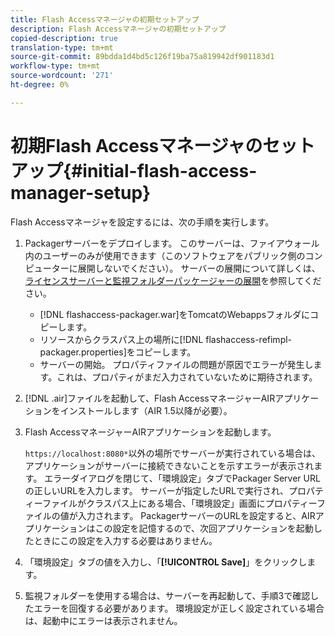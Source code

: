 ```yaml
---
title: Flash Accessマネージャの初期セットアップ
description: Flash Accessマネージャの初期セットアップ
copied-description: true
translation-type: tm+mt
source-git-commit: 89bdda1d4bd5c126f19ba75a819942df901183d1
workflow-type: tm+mt
source-wordcount: '271'
ht-degree: 0%

---
```



# 初期Flash Accessマネージャのセットアップ{#initial-flash-access-manager-setup}

Flash Accessマネージャを設定するには、次の手順を実行します。

1. Packagerサーバーをデプロイします。 このサーバーは、ファイアウォール内のユーザーのみが使用できます（このソフトウェアをパブリック側のコンピューターに展開しないでください）。 サーバーの展開について詳しくは、[ライセンスサーバーと監視フォルダーパッケージャーの展開](../../aaxs-reference-implementations/deploying-license-server-and-wfp/deploying-license-server-wfp-overview.md)を参照してください。

   * [!DNL flashaccess-packager.war]をTomcatのWebappsフォルダにコピーします。
   * リソースからクラスパス上の場所に[!DNL flashaccess-refimpl-packager.properties]をコピーします。
   * サーバーの開始。 プロパティファイルの問題が原因でエラーが発生します。これは、プロパティがまだ入力されていないために期待されます。

1. [!DNL .air]ファイルを起動して、Flash AccessマネージャーAIRアプリケーションをインストールします（AIR 1.5以降が必要）。
1. Flash AccessマネージャーAIRアプリケーションを起動します。

   `https://localhost:8080*`以外の場所でサーバーが実行されている場合は、アプリケーションがサーバーに接続できないことを示すエラーが表示されます。 エラーダイアログを閉じて、「環境設定」タブでPackager Server URLの正しいURLを入力します。 サーバーが指定したURLで実行され、プロパティーファイルがクラスパス上にある場合、「環境設定」画面にプロパティーファイルの値が入力されます。 PackagerサーバーのURLを設定すると、AIRアプリケーションはこの設定を記憶するので、次回アプリケーションを起動したときにこの設定を入力する必要はありません。
1. 「環境設定」タブの値を入力し、「**[!UICONTROL Save]**」をクリックします。
1. 監視フォルダーを使用する場合は、サーバーを再起動して、手順3で確認したエラーを回復する必要があります。 環境設定が正しく設定されている場合は、起動中にエラーは表示されません。

